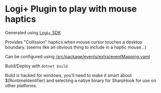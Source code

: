 # Logi+ Plugin to play with mouse haptics

Generated using [Logi+ SDK](https://logitech.github.io/actions-sdk-docs/Getting-started/)

Provides "Collission" haptics when mouse cursor touches a desktop boundary.  (seems like an obvious thing to include in a haptic mouse...)

Can be configured using [/src/package/events/extra/eventMapping.yaml](/src/package/events/extra/eventMapping.yaml)

Build/Deploy with `dotnet build`

Build is hacked for windows, you'll need to make it smart about $(RuntimeIdentifier) and selecting a native binary for SharpHook for use on other platforms.

